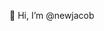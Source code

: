 👋 Hi, I’m @newjacob

<!---
newjacob/newjacob is a ✨ special ✨ repository because its `README.md` (this file) appears on your GitHub profile.
You can click the Preview link to take a look at your changes.
--->
